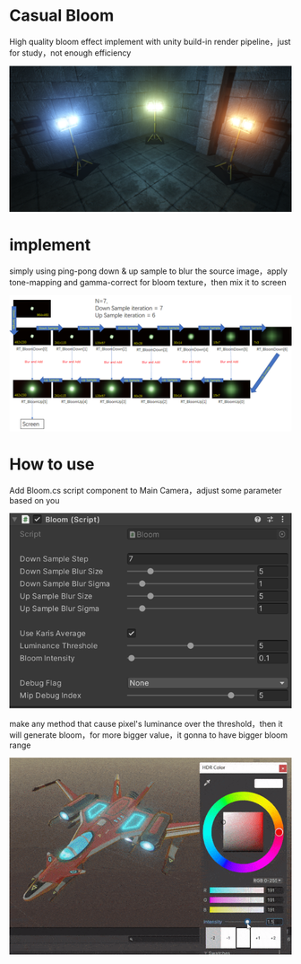 # Casual Bloom

High quality bloom effect implement with unity build-in render pipeline，just for study，not enough efficiency

![image-20220607162742746](README.assets/image-20220607162742746.png)

# implement

simply using ping-pong down & up sample to blur the source image，apply tone-mapping and gamma-correct for bloom texture，then mix it to screen

![image-20220607150646846](README.assets/image-20220607150646846.png)

# How to use

Add Bloom.cs script component to Main Camera，adjust some parameter based on you

![image-20220607151146317](README.assets/image-20220607151146317.png)

make any method that cause pixel's luminance over the threshold，then it will generate bloom，for more bigger value，it gonna to have bigger bloom range

![image-20220607151146317](README.assets/ezgif-5-5235913a83.gif)